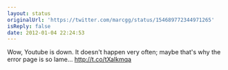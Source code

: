 ```yaml
---
layout: status
originalUrl: 'https://twitter.com/marcgg/status/154689772344971265'
isReply: false
date: 2012-01-04 22:24:53
---
```


Wow, Youtube is down. It doesn't happen very often; maybe that's why the error page is so lame... http://t.co/tXaIkmqa
